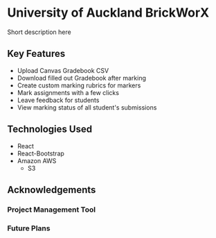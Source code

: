 # University of Auckland BrickWorX
Short description here

## Key Features
* Upload Canvas Gradebook CSV
* Download filled out Gradebook after marking
* Create custom marking rubrics for markers
* Mark assignments with a few clicks
* Leave feedback for students
* View marking status of all student's submissions

## Technologies Used
* React
* React-Bootstrap
* Amazon AWS
  - S3

## Acknowledgements

### Project Management Tool

### Future Plans
